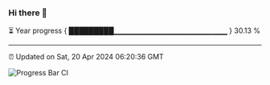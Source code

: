 ### Hi there 👋

⏳ Year progress { █████████▁▁▁▁▁▁▁▁▁▁▁▁▁▁▁▁▁▁▁▁▁ } 30.13 %

---

⏰ Updated on Sat, 20 Apr 2024 06:20:36 GMT

![Progress Bar CI](https://github.com/ZhaoGui/ZhaoGui/workflows/Progress%20Bar%20CI/badge.svg)
